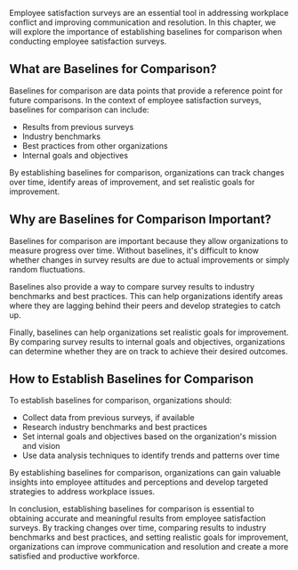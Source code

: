 
Employee satisfaction surveys are an essential tool in addressing workplace conflict and improving communication and resolution. In this chapter, we will explore the importance of establishing baselines for comparison when conducting employee satisfaction surveys.

What are Baselines for Comparison?
----------------------------------

Baselines for comparison are data points that provide a reference point for future comparisons. In the context of employee satisfaction surveys, baselines for comparison can include:

* Results from previous surveys
* Industry benchmarks
* Best practices from other organizations
* Internal goals and objectives

By establishing baselines for comparison, organizations can track changes over time, identify areas of improvement, and set realistic goals for improvement.

Why are Baselines for Comparison Important?
-------------------------------------------

Baselines for comparison are important because they allow organizations to measure progress over time. Without baselines, it's difficult to know whether changes in survey results are due to actual improvements or simply random fluctuations.

Baselines also provide a way to compare survey results to industry benchmarks and best practices. This can help organizations identify areas where they are lagging behind their peers and develop strategies to catch up.

Finally, baselines can help organizations set realistic goals for improvement. By comparing survey results to internal goals and objectives, organizations can determine whether they are on track to achieve their desired outcomes.

How to Establish Baselines for Comparison
-----------------------------------------

To establish baselines for comparison, organizations should:

* Collect data from previous surveys, if available
* Research industry benchmarks and best practices
* Set internal goals and objectives based on the organization's mission and vision
* Use data analysis techniques to identify trends and patterns over time

By establishing baselines for comparison, organizations can gain valuable insights into employee attitudes and perceptions and develop targeted strategies to address workplace issues.

In conclusion, establishing baselines for comparison is essential to obtaining accurate and meaningful results from employee satisfaction surveys. By tracking changes over time, comparing results to industry benchmarks and best practices, and setting realistic goals for improvement, organizations can improve communication and resolution and create a more satisfied and productive workforce.
